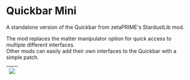 # Quickbar Mini
A standalone version of the Quickbar from zetaPRIME's StardustLib mod.

The mod replaces the matter manipulator option for quick access to multiple different interfaces.  
Other mods can easily add their own interfaces to the Quickbar with a simple patch.

| ![](https://i.imgur.com/HaMKIMJ.png) |
|---|
